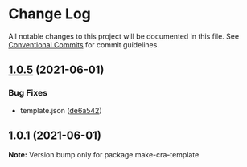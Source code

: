 # Change Log

All notable changes to this project will be documented in this file.
See [Conventional Commits](https://conventionalcommits.org) for commit guidelines.

## [1.0.5](https://github.com/iamyoki/make-cra-template/compare/v1.0.4...v1.0.5) (2021-06-01)


### Bug Fixes

* template.json ([de6a542](https://github.com/iamyoki/make-cra-template/commit/de6a5424889b71506bfd7674bf20e22dc950a354))





## 1.0.1 (2021-06-01)

**Note:** Version bump only for package make-cra-template
